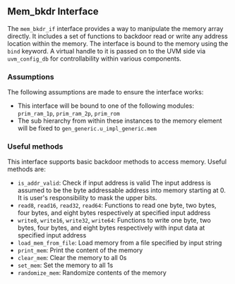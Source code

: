 ## Mem_bkdr Interface
The `mem_bkdr_if` interface provides a way to manipulate the memory array directly.
It includes a set of functions to backdoor read or write any address location within the memory.
The interface is bound to the memory using the `bind` keyword.
A virtual handle to it is passed on to the UVM side via `uvm_config_db` for controllability within various components.

### Assumptions
The following assumptions are made to ensure the interface works:
* This interface will be bound to one of the following modules:
  `prim_ram_1p`, `prim_ram_2p`, `prim_rom`
* The sub hierarchy from within these instances to the memory element will be fixed to
  `gen_generic.u_impl_generic.mem`

### Useful methods
This interface supports basic backdoor methods to access memory. Useful methods are:
* `is_addr_valid`: Check if input address is valid
  The input address is assumed to be the byte addressable address into memory
  starting at 0. It is user's responsibility to mask the upper bits.
* `read8`, `read16`, `read32`, `read64`: Functions to read one byte, two bytes, four bytes, and eight bytes respectively
  at specified input address
* `write8`, `write16`, `write32`, `write64`: Functions to write one byte, two bytes, four bytes, and eight bytes respectively
  with input data at specified input address
* `load_mem_from_file`: Load memory from a file specified by input string
* `print_mem`: Print the content of the memory
* `clear_mem`: Clear the memory to all 0s
* `set_mem`: Set the memory to all 1s
* `randomize_mem`: Randomize contents of the memory
